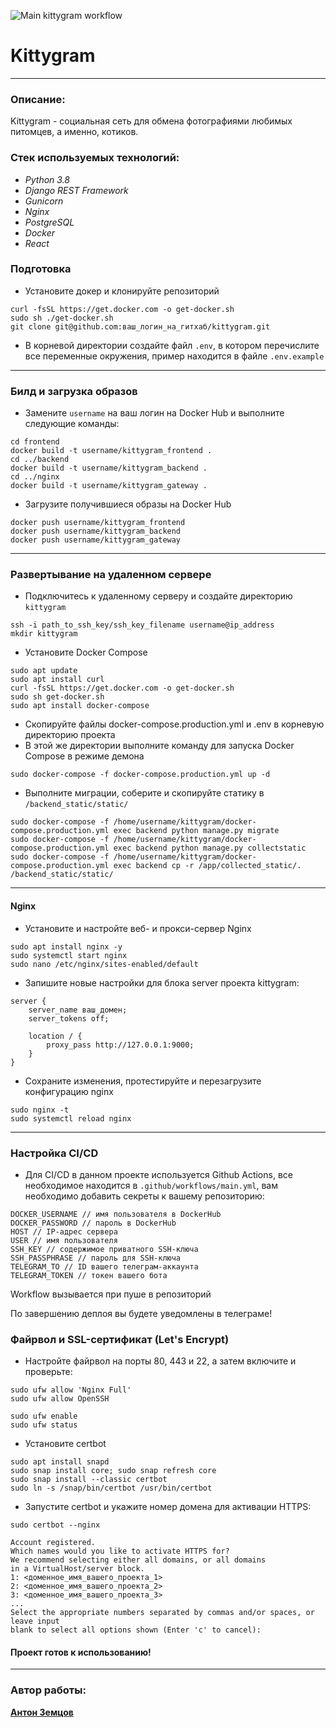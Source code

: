![Main kittygram workflow](https://github.com/antonata-c/kittygram_final/actions/workflows/main.yml/badge.svg?event=push)
# Kittygram
***
### Описание:
Kittygram - социальная сеть для обмена фотографиями любимых питомцев, а именно, котиков.

### Стек используемых технологий:
- _Python 3.8_
- _Django REST Framework_
- _Gunicorn_
- _Nginx_
- _PostgreSQL_
- _Docker_
- _React_


### Подготовка
- Установите докер и клонируйте репозиторий
```shell
curl -fsSL https://get.docker.com -o get-docker.sh
sudo sh ./get-docker.sh
git clone git@github.com:ваш_логин_на_гитхаб/kittygram.git
```
- В корневой директории создайте файл `.env`, в котором перечислите все переменные окружения, пример находится в файле `.env.example`
***
### Билд и загрузка образов
- Замените ```username``` на ваш логин на Docker Hub и выполните следующие команды:
```shell
cd frontend
docker build -t username/kittygram_frontend .
cd ../backend
docker build -t username/kittygram_backend .
cd ../nginx
docker build -t username/kittygram_gateway .  
```
- Загрузите получившиеся образы на Docker Hub
```shell
docker push username/kittygram_frontend
docker push username/kittygram_backend
docker push username/kittygram_gateway
```
***
### Развертывание на удаленном сервере
- Подключитесь к удаленному серверу и создайте директорию ```kittygram```
```shell
ssh -i path_to_ssh_key/ssh_key_filename username@ip_address
mkdir kittygram
```
- Установите Docker Compose
```shell
sudo apt update
sudo apt install curl
curl -fsSL https://get.docker.com -o get-docker.sh
sudo sh get-docker.sh
sudo apt install docker-compose 
```
- Скопируйте файлы docker-compose.production.yml и .env в корневую директорию проекта
- В этой же директории выполните команду для запуска Docker Compose в режиме демона
```shell
sudo docker-compose -f docker-compose.production.yml up -d
```
- Выполните миграции, соберите и скопируйте статику в ```/backend_static/static/```
```shell
sudo docker-compose -f /home/username/kittygram/docker-compose.production.yml exec backend python manage.py migrate
sudo docker-compose -f /home/username/kittygram/docker-compose.production.yml exec backend python manage.py collectstatic
sudo docker-compose -f /home/username/kittygram/docker-compose.production.yml exec backend cp -r /app/collected_static/. /backend_static/static/
```
***
#### Nginx
- Установите и настройте веб- и прокси-сервер Nginx
```shell
sudo apt install nginx -y
sudo systemctl start nginx
sudo nano /etc/nginx/sites-enabled/default 
```
- Запишите новые настройки для блока server проекта kittygram:
```text
server {
    server_name ваш_домен;
    server_tokens off;

    location / {
        proxy_pass http://127.0.0.1:9000;
    }
}
```
- Сохраните изменения, протестируйте и перезагрузите конфигурацию nginx
```shell
sudo nginx -t
sudo systemctl reload nginx
```
***
### Настройка CI/CD
- Для CI/CD в данном проекте используется Github Actions, все необходимое находится в ```.github/workflows/main.yml```, вам необходимо добавить секреты к вашему репозиторию:
```text
DOCKER_USERNAME // имя пользователя в DockerHub
DOCKER_PASSWORD // пароль в DockerHub
HOST // IP-адрес сервера
USER // имя пользователя
SSH_KEY // содержимое приватного SSH-ключа
SSH_PASSPHRASE // пароль для SSH-ключа
TELEGRAM_TO // ID вашего телеграм-аккаунта
TELEGRAM_TOKEN // токен вашего бота
```
Workflow вызывается при пуше в репозиторий

По завершению деплоя вы будете уведомлены в телеграме!
### Файрвол и SSL-сертификат (Let's Encrypt)
- Настройте файрвол на порты 80, 443 и 22, а затем включите и проверьте:
```shell
sudo ufw allow 'Nginx Full'
sudo ufw allow OpenSSH

sudo ufw enable
sudo ufw status
```
- Установите certbot
```shell
sudo apt install snapd
sudo snap install core; sudo snap refresh core
sudo snap install --classic certbot
sudo ln -s /snap/bin/certbot /usr/bin/certbot 
```
- Запустите certbot и укажите номер домена для активации HTTPS:
```shell
sudo certbot --nginx

Account registered.
Which names would you like to activate HTTPS for?
We recommend selecting either all domains, or all domains
in a VirtualHost/server block.
1: <доменное_имя_вашего_проекта_1>
2: <доменное_имя_вашего_проекта_2>
3: <доменное_имя_вашего_проекта_3>
...
Select the appropriate numbers separated by commas and/or spaces, or leave input
blank to select all options shown (Enter 'c' to cancel):
```

#### Проект готов к использованию!
***
### Автор работы:
**[Антон Земцов](https://github.com/antonata-c)**
